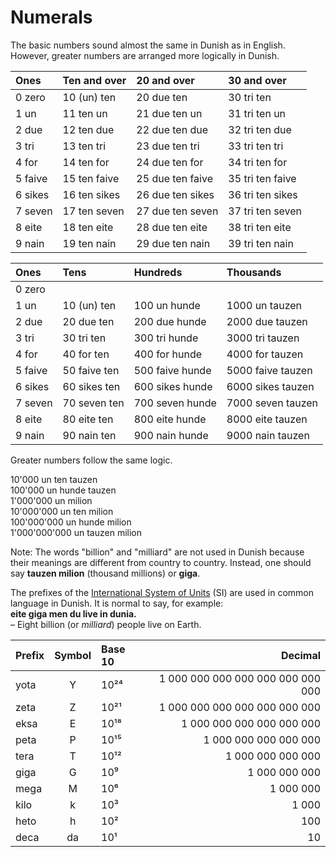 # Numerals

The basic numbers sound almost the same in Dunish as in English.
However, greater numbers are arranged more logically in Dunish.

| Ones    | Ten and over | 20 and over      | 30 and over      |
|:--------|:-------------|:-----------------|:-----------------|
| 0 zero  | 10 (un) ten  | 20 due ten       | 30 tri ten       |
| 1 un    | 11 ten un    | 21 due ten un    | 31 tri ten un    |
| 2 due   | 12 ten due   | 22 due ten due   | 32 tri ten due   |
| 3 tri   | 13 ten tri   | 23 due ten tri   | 33 tri ten tri   |
| 4 for   | 14 ten for   | 24 due ten for   | 34 tri ten for   |
| 5 faive | 15 ten faive | 25 due ten faive | 35 tri ten faive |
| 6 sikes | 16 ten sikes | 26 due ten sikes | 36 tri ten sikes |
| 7 seven | 17 ten seven | 27 due ten seven | 37 tri ten seven |
| 8 eite  | 18 ten eite  | 28 due ten eite  | 38 tri ten eite  |
| 9 nain  | 19 ten nain  | 29 due ten nain  | 39 tri ten nain  |

| Ones    |  Tens         | Hundreds        | Thousands        |
|:--------|:-------------|:----------------|:------------------|
| 0 zero  |              |                 |                   |
| 1 un    | 10 (un) ten  | 100 un hunde    | 1000 un tauzen    |
| 2 due   | 20 due ten   | 200 due hunde   | 2000 due tauzen   |
| 3 tri   | 30 tri ten   | 300 tri hunde   | 3000 tri tauzen   |
| 4 for   | 40 for ten   | 400 for hunde   | 4000 for tauzen   |
| 5 faive | 50 faive ten | 500 faive hunde | 5000 faive tauzen |
| 6 sikes | 60 sikes ten | 600 sikes hunde | 6000 sikes tauzen |
| 7 seven | 70 seven ten | 700 seven hunde | 7000 seven tauzen |
| 8 eite  | 80 eite ten  | 800 eite hunde  | 8000 eite tauzen  |
| 9 nain  | 90 nain ten  | 900 nain hunde  | 9000 nain tauzen  |

Greater numbers follow the same logic.

10'000 un ten tauzen  
100'000 un hunde tauzen  
1'000'000 un milion  
10'000'000 un ten milion  
100'000'000 un hunde milion  
1'000'000'000 un tauzen milion  

Note: The words "billion" and "milliard" are not used in Dunish
because their meanings are different from country to country.
Instead, one should say **tauzen milion** (thousand millions) or **giga**.

The prefixes of the [International System of Units](https://en.wikipedia.org/wiki/International_System_of_Units)
(SI) are used in common language in Dunish.
It is normal to say, for example:  
**eite giga men du live in dunia.**  
– Eight billion (or _milliard_) people live on Earth.

| Prefix | Symbol | Base 10 | Decimal                        |
|:-------|:------:|:-----|----------------------------------:|
| yota   | Y      | 10²⁴ | 1 000 000 000 000 000 000 000 000 |
| zeta   | Z      | 10²¹ |     1 000 000 000 000 000 000 000 | 
| eksa   | E      | 10¹⁸ |         1 000 000 000 000 000 000 |
| peta   | P      | 10¹⁵ |             1 000 000 000 000 000 |
| tera   | T      | 10¹² |                 1 000 000 000 000 |
| giga   | G      | 10⁹  |                     1 000 000 000 |
| mega   | M      | 10⁶  |                         1 000 000 |
| kilo   | k      | 10³  |                             1 000 |
| heto   | h      | 10²  |                               100 |
| deca   | da     | 10¹  |                                10 |


